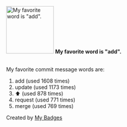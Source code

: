 <img src="https://my-badges.github.io/my-badges/favorite-word.png" alt="My favorite word is &quot;add&quot;." title="My favorite word is &quot;add&quot;." width="128">
<strong>My favorite word is &quot;add&quot;.</strong>
<br><br>

My favorite commit message words are:

1. add (used 1608 times)
2. update (used 1173 times)
3. :arrow_up: (used 878 times)
4. request (used 771 times)
5. merge (used 769 times)


Created by <a href="https://github.com/my-badges/my-badges">My Badges</a>